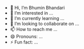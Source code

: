 - 👋 Hi, I’m Bhumin Bhandari
- 👀 I’m interested in ...
- 🌱 I’m currently learning ...
- 💞️ I’m looking to collaborate on ...
- 📫 How to reach me ...
- 😄 Pronouns: ...
- ⚡ Fun fact: ...

<!---
bhandaribhuminwhitbread/bhandaribhuminwhitbread is a ✨ special ✨ repository because its `README.md` (this file) appears on your GitHub profile.
You can click the Preview link to take a look at your changes.
--->
